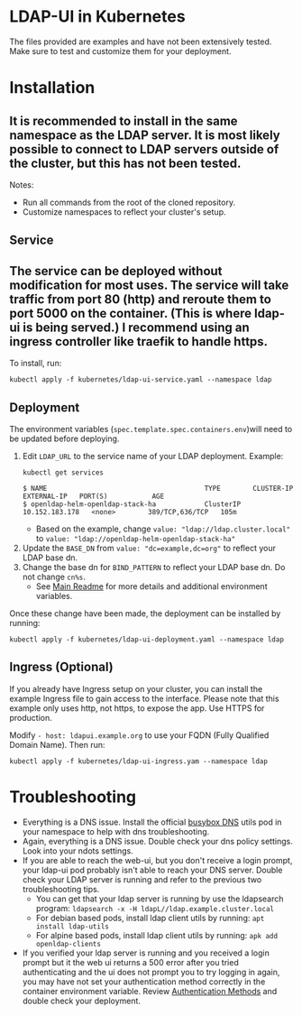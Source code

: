 # LDAP-UI in Kubernetes
The files provided are examples and have not been extensively tested. Make sure to test and customize them for your deployment.

# Installation

It is recommended to install in the same namespace as the LDAP server. It is most likely possible to connect to LDAP servers outside of the cluster, but this has not been tested.
----
Notes:
- Run all commands from the root of the cloned repository.
- Customize namespaces to reflect your cluster's setup.
## Service
The service can be deployed without modification for most uses. The service will take traffic from port 80 (http) and reroute them to port 5000 on the container. (This is where ldap-ui is being served.) I recommend using an ingress controller like traefik to handle https.  
-------
To install, run:
```
kubectl apply -f kubernetes/ldap-ui-service.yaml --namespace ldap
```
## Deployment
The environment variables (`spec.template.spec.containers.env`)will need to be updated before deploying. 
1. Edit `LDAP_URL` to the service name of your LDAP deployment. Example:
   ```
   kubectl get services
   
   $ NAME                                       TYPE        CLUSTER-IP       EXTERNAL-IP   PORT(S)           AGE
   $ openldap-helm-openldap-stack-ha            ClusterIP   10.152.183.178   <none>        389/TCP,636/TCP   105m
   ```
   - Based on the example, change `value: "ldap://ldap.cluster.local"` to `value: "ldap://openldap-helm-openldap-stack-ha"`
1. Update the `BASE_DN` from `value: "dc=example,dc=org"` to reflect your LDAP base dn.
1. Change the base dn for `BIND_PATTERN` to reflect your LDAP base dn. Do not change `cn%s`.
   - See [Main Readme](../README.md) for more details and additional environment variables.  

Once these change have been made, the deployment can be installed by running:
```
kubectl apply -f kubernetes/ldap-ui-deployment.yaml --namespace ldap
``` 

## Ingress (Optional)
If you already have Ingress setup on your cluster, you can install the example Ingress file to gain access to the interface. Please note that this example only uses http, not https, to expose the app. Use HTTPS for production.

Modify `- host: ldapui.example.org` to use your FQDN (Fully Qualified Domain Name). Then run:
```
kubectl apply -f kubernetes/ldap-ui-ingress.yam --namespace ldap
``` 

# Troubleshooting
- Everything is a DNS issue. Install the official [busybox DNS](https://kubernetes.io/docs/tasks/administer-cluster/dns-debugging-resolution/) utils pod in your namespace to help with dns troubleshooting.
- Again, everything is a DNS issue. Double check your dns policy settings. Look into your ndots settings. 
- If you are able to reach the web-ui, but you don't receive a login prompt, your ldap-ui pod probably isn't able to reach your DNS server. Double check your LDAP server is running and refer to the previous two troubleshooting tips.
  - You can get that your ldap server is running by use the ldapsearch program: `ldapsearch -x -H ldapL//ldap.example.cluster.local`
  - For debian based pods, install ldap client utils by running: `apt install ldap-utils`
  - For alpine based pods, install ldap client utils by running: `apk add openldap-clients`
- If you verified your ldap server is running and you received a login prompt but it the web ui returns a 500 error after you tried authenticating and the ui does not prompt you to try logging in again, you may have not set your authentication method correctly in the container environment variable. Review [Authentication Methods](../README.md#authentication-methods) and double check your deployment.